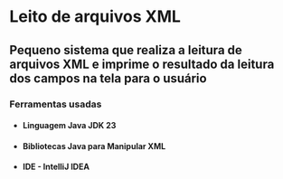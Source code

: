 # Leito de arquivos XML

## Pequeno sistema que realiza a leitura de arquivos XML e imprime o resultado da leitura dos campos na tela para o usuário

### Ferramentas usadas
* #### Linguagem Java JDK 23
* #### Bibliotecas Java para Manipular XML
* #### IDE - IntelliJ IDEA

